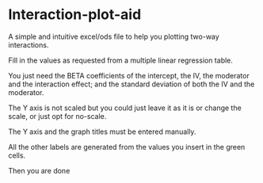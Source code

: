 # Interaction-plot-aid
A simple and intuitive excel/ods file to help you plotting two-way interactions.

Fill in the values as requested from a multiple linear regression table.

You just need the BETA coefficients of the intercept, the IV, the moderator and the interaction effect; and the standard deviation of both the IV and the moderator.

The Y axis is not scaled but you could just leave it as it is or change the scale, or just opt for no-scale.

The Y axis and the graph titles must be entered manually.

All the other labels are generated from the values you insert in the green cells.


Then you are done
